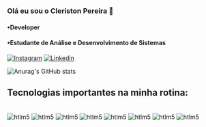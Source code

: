 ### Olá eu sou o Cleriston Pereira 👋

#### •Developer
#### •Estudante de Análise e Desenvolvimento de Sistemas

[![Instagram](https://img.shields.io/badge/Instagram-E4405F?style=for-the-badge&logo=instagram&logoColor=white)](https://www.instagram.com/clayydixon/)
[![Linkedin](https://img.shields.io/badge/LinkedIn-0077B5?style=for-the-badge&logo=linkedin&logoColor=white)](https://www.linkedin.com/in/cleriston-pereira-671970253/)

![Anurag's GitHub stats](https://github-readme-stats.vercel.app/api?username=devcleristonjr&show_icons=true&theme=transparent)

## Tecnologias importantes na minha rotina:

<div style="display: inline_block"><br/>
<img align="center" alt="htlm5" src= "https://img.shields.io/badge/Python-14354C?style=for-the-badge&logo=python&logoColor=white" />
<img align="center" alt="htlm5" src= "https://img.shields.io/badge/JavaScript-F7DF1E?style=for-the-badge&logo=javascript&logoColor=black" />
<img align="center" alt="htlm5" src= "https://img.shields.io/badge/HTML5-E34F26?style=for-the-badge&logo=html5&logoColor=white" />
<img align="center" alt="htlm5" src= "https://img.shields.io/badge/CSS3-1572B6?style=for-the-badge&logo=css3&logoColor=white" />
<img align="center" alt="htlm5" src= "https://img.shields.io/badge/Bootstrap-563D7C?style=for-the-badge&logo=bootstrap&logoColor=white" />
<img align="center" alt="htlm5" src= "https://img.shields.io/badge/Flask-000000?style=for-the-badge&logo=flask&logoColor=white" />
<img align="center" alt="htlm5" src= "https://img.shields.io/badge/Google_Cloud-4285F4?style=for-the-badge&logo=google-cloud&logoColor=white" />
<img align="center" alt="htlm5" src= "https://img.shields.io/badge/Node.js-43853D?style=for-the-badge&logo=node.js&logoColor=white" />


</div>
